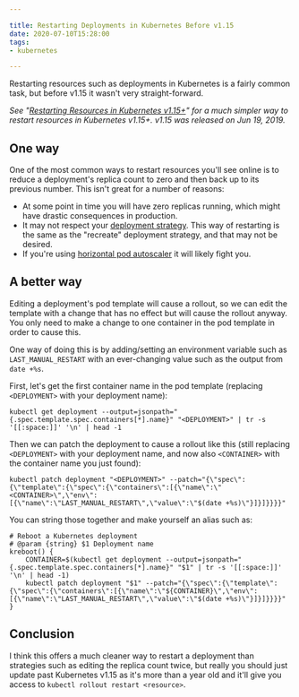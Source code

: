 ```yaml
---

title: Restarting Deployments in Kubernetes Before v1.15
date: 2020-07-10T15:28:00
tags:
- kubernetes

---
```


Restarting resources such as deployments in Kubernetes is a fairly common task, but before v1.15 it wasn't very straight-forward.

_See "[Restarting Resources in Kubernetes v1.15+](/blog/restarting-resources-in-kubernetes-v1.15)" for a much simpler way to restart resources in Kubernetes v1.15+. v1.15 was released on Jun 19, 2019._

## One way

One of the most common ways to restart resources you'll see online is to reduce a deployment's replica count to zero and then back up to its previous number. This isn't great for a number of reasons:

- At some point in time you will have zero replicas running, which might have drastic consequences in production.
- It may not respect your [deployment strategy](https://kubernetes.io/docs/concepts/workloads/controllers/deployment/#strategy). This way of restarting is the same as the "recreate" deployment strategy, and that may not be desired.
- If you're using [horizontal pod autoscaler](https://kubernetes.io/docs/tasks/run-application/horizontal-pod-autoscale/) it will likely fight you.

## A better way

Editing a deployment's pod template will cause a rollout, so we can edit the template with a change that has no effect but will cause the rollout anyway. You only need to make a change to one container in the pod template in order to cause this.

One way of doing this is by adding/setting an environment variable such as `LAST_MANUAL_RESTART` with an ever-changing value such as the output from `date +%s`.

First, let's get the first container name in the pod template (replacing `<DEPLOYMENT>` with your deployment name):

```shell
kubectl get deployment --output=jsonpath="{.spec.template.spec.containers[*].name}" "<DEPLOYMENT>" | tr -s '[[:space:]]' '\n' | head -1
```

Then we can patch the deployment to cause a rollout like this (still replacing `<DEPLOYMENT>` with your deployment name, and now also `<CONTAINER>` with the container name you just found):

```shell
kubectl patch deployment "<DEPLOYMENT>" --patch="{\"spec\":{\"template\":{\"spec\":{\"containers\":[{\"name\":\"<CONTAINER>\",\"env\":[{\"name\":\"LAST_MANUAL_RESTART\",\"value\":\"$(date +%s)\"}]}]}}}}"
```

You can string those together and make yourself an alias such as:

```shell
# Reboot a Kubernetes deployment
# @param {string} $1 Deployment name
kreboot() {
    CONTAINER=$(kubectl get deployment --output=jsonpath="{.spec.template.spec.containers[*].name}" "$1" | tr -s '[[:space:]]' '\n' | head -1)
    kubectl patch deployment "$1" --patch="{\"spec\":{\"template\":{\"spec\":{\"containers\":[{\"name\":\"${CONTAINER}\",\"env\":[{\"name\":\"LAST_MANUAL_RESTART\",\"value\":\"$(date +%s)\"}]}]}}}}"
}
```

## Conclusion

I think this offers a much cleaner way to restart a deployment than strategies such as editing the replica count twice, but really you should just update past Kubernetes v1.15 as it's more than a year old and it'll give you access to `kubectl rollout restart <resource>`.
